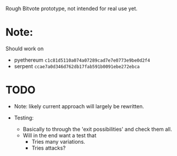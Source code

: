 Rough Bitvote prototype, not intended for real use yet.

# Note:
Should work on 

* pyethereum `c1c81d5110a074a07289cad7e7e0773e9be0d2f4`
* serpent `ccae7a0d346d762db17fab591b0091ebe272ebca`

# TODO

* Note: likely current approach will largely be rewritten.

* Testing:
  + Basically to through the 'exit possibilities' and check them all.
  + Will in the end want a test that
    * Tries many variations.
    * Tries attacks?
